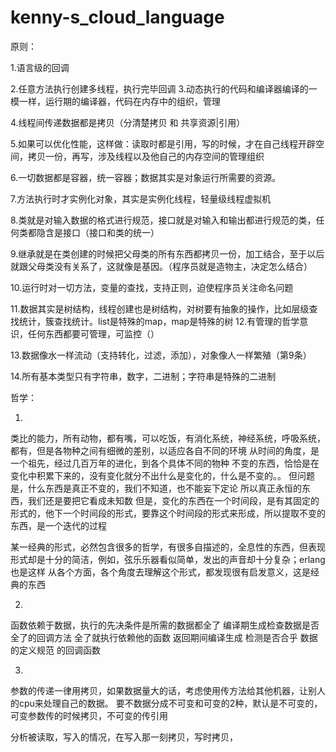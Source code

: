 kenny-s_cloud_language
======================

原则：

1.语言级的回调

2.任意方法执行创建多线程，执行完毕回调
3.动态执行的代码和编译器编译的一模一样，运行期的编译器，代码在内存中的组织，管理

4.线程间传递数据都是拷贝（分清楚拷贝 和 共享资源|引用）

5.如果可以优化性能，这样做：读取时都是引用，写的时候，才在自己线程开辟空间，拷贝一份，再写，涉及线程以及他自己的内存空间的管理组织

6.一切数据都是容器，统一容器；数据其实是对象运行所需要的资源。

7.方法执行时才实例化对象，其实是实例化线程，轻量级线程虚拟机

8.类就是对输入数据的格式进行规范，接口就是对输入和输出都进行规范的类，任何类都隐含是接口（接口和类的统一）

9.继承就是在类创建的时候把父母类的所有东西都拷贝一份，加工结合，至于以后就跟父母类没有关系了，这就像是基因。（程序员就是造物主，决定怎么结合）

10.运行时对一切方法，变量的查找，支持正则，迫使程序员关注命名问题

11.数据其实是树结构，线程创建也是树结构，对树要有抽象的操作，比如层级查找统计，簇查找统计。list是特殊的map，map是特殊的树
12.有管理的哲学意识，任何东西都要可管理，可监控（）

13.数据像水一样流动（支持转化，过滤，添加），对象像人一样繁殖（第9条）

14.所有基本类型只有字符串，数字，二进制；字符串是特殊的二进制


哲学：

1.
类比的能力，所有动物，都有嘴，可以吃饭，有消化系统，神经系统，呼吸系统，都有，但是各物种之间有细微的差别，以适应各自不同的环境
从时间的角度，是一个祖先，经过几百万年的进化，到各个具体不同的物种
不变的东西，恰恰是在变化中积累下来的，没有变化就分不出什么是变化的，什么是不变的。。
但问题是，什么东西是真正不变的，我们不知道，也不能妄下定论
所以真正永恒的东西，我们还是要把它看成未知数
但是，变化的东西在一个时间段，是有其固定的形式的，他下一个时间段的形式，要靠这个时间段的形式来形成，所以提取不变的东西，是一个迭代的过程

某一经典的形式，必然包含很多的哲学，有很多自描述的，全息性的东西，但表现形式却是十分的简洁，例如，弦乐乐器看似简单，发出的声音却十分复杂；erlang也是这样
从各个方面，各个角度去理解这个形式，都发现很有启发意义，这是经典的东西


2.
函数依赖于数据，执行的先决条件是所需的数据都全了
编译期生成检查数据是否全了的回调方法
全了就执行依赖他的函数
返回期间编译生成 检测是否合乎 数据的定义规范 的回调函数

3.
参数的传递一律用拷贝，如果数据量大的话，考虑使用传方法给其他机器，让别人的cpu来处理自己的数据。
要不数据分成不可变和可变的2种，默认是不可变的，可变参数传的时候拷贝，不可变的传引用

分析被读取，写入的情况，在写入那一刻拷贝，写时拷贝，
